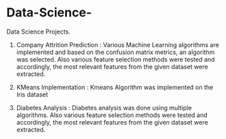 # Data-Science-
Data Science Projects.

 1. Company Attrition Prediction :
      Various Machine Learning algorithms are implemented and based on the confusion matrix metrics, an algorithm was selected.
      Also various feature selection methods were tested and accordingly, the most relevant features from the given dataset were extracted.
      
2. KMeans Implementation :
    Kmeans Algorithm was implemented on the Iris dataset
    
3. Diabetes Analysis :
    Diabetes analysis was done using multiple algorithms. 
    Also various feature selection methods were tested and accordingly, the most relevant features from the given dataset were extracted.
    

